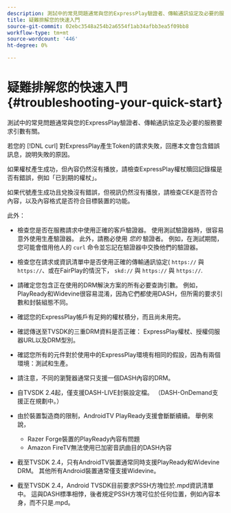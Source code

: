 ```yaml
---
description: 測試中的常見問題通常與您的ExpressPlay驗證者、傳輸通訊協定及必要的服務要求引數有關。
title: 疑難排解您的快速入門
source-git-commit: 02ebc3548a254b2a6554f1ab34afbb3ea5f09bb8
workflow-type: tm+mt
source-wordcount: '446'
ht-degree: 0%

---
```


# 疑難排解您的快速入門{#troubleshooting-your-quick-start}

測試中的常見問題通常與您的ExpressPlay驗證者、傳輸通訊協定及必要的服務要求引數有關。

若您的 [!DNL curl] 對ExpressPlay產生Token的請求失敗，回應本文會包含錯誤訊息，說明失敗的原因。

如果權杖產生成功，但內容仍然沒有播放，請檢查ExpressPlay權杖贖回記錄檔是否有錯誤，例如「已到期的權杖」。

如果代號產生成功且兌換沒有錯誤，但視訊仍然沒有播放，請檢查CEK是否符合內容，以及內容格式是否符合目標裝置的功能。

此外：

* 檢查您是否在服務請求中使用正確的客戶驗證器。 使用測試驗證器時，很容易意外使用生產驗證器。 此外，請務必使用 *您的* 驗證者。 例如，在測試期間，您可能會借用他人的 `curl` 命令並忘記在驗證器中交換他們的驗證器。

* 檢查您在請求或資訊清單中是否使用正確的傳輸通訊協定( `https://` 與 `https://`、或在FairPlay的情況下， `skd://` 與 `https://` 與 `https://`.

* 請確定您包含正在使用的DRM解決方案的所有必要查詢引數。 例如，PlayReady和Widevine很容易混淆，因為它們都使用DASH，但所需的要求引數和封裝組態不同。
* 確認您的ExpressPlay帳戶有足夠的權杖積分，而且尚未用完。
* 確認傳送至TVSDK的三重DRM資料是否正確： ExpressPlay權杖、授權伺服器URL以及DRM型別。
* 確認您所有的元件對於使用中的ExpressPlay環境有相同的假設，因為有兩個環境：測試和生產。
* 請注意，不同的瀏覽器通常只支援一個DASH內容的DRM。
* 自TVSDK 2.4起，僅支援DASH-LIVE封裝設定檔。 （DASH-OnDemand支援正在規劃中。）
* 由於裝置製造商的限制，AndroidTV PlayReady支援會斷斷續續。 舉例來說，

   * Razer Forge裝置的PlayReady內容有問題
   * Amazon FireTV無法使用已加密音訊曲目的DASH內容

* 截至TVSDK 2.4，只有AndroidTV裝置通常同時支援PlayReady和Widevine DRM。 其他所有Android裝置通常僅支援Widevine。
* 截至TVSDK 2.4，Android TVSDK目前要求PSSH方塊位於.mpd資訊清單中。 這與DASH標準相悖，後者規定PSSH方塊可位於任何位置，例如內容本身，而不只是.mpd。
